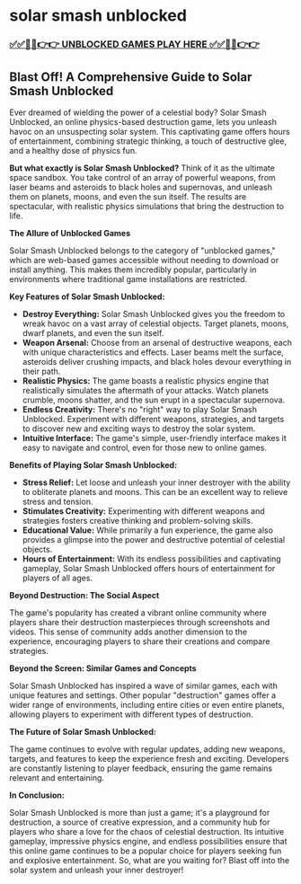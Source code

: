 # solar smash unblocked

### [✅✅🔴🔴👉👉 UNBLOCKED GAMES PLAY HERE ✅✅🔴🔴👉👉](https://topstoryindia.com)

## Blast Off! A Comprehensive Guide to Solar Smash Unblocked

Ever dreamed of wielding the power of a celestial body?  Solar Smash Unblocked, an online physics-based destruction game, lets you unleash havoc on an unsuspecting solar system. This captivating game offers hours of entertainment, combining strategic thinking, a touch of destructive glee, and a healthy dose of physics fun. 

**But what exactly is Solar Smash Unblocked?**  Think of it as the ultimate space sandbox. You take control of an array of powerful weapons, from laser beams and asteroids to black holes and supernovas, and unleash them on planets, moons, and even the sun itself. The results are spectacular, with realistic physics simulations that bring the destruction to life.

**The Allure of Unblocked Games**

Solar Smash Unblocked belongs to the category of "unblocked games," which are web-based games accessible without needing to download or install anything. This makes them incredibly popular, particularly in environments where traditional game installations are restricted. 

**Key Features of Solar Smash Unblocked:**

* **Destroy Everything:** Solar Smash Unblocked gives you the freedom to wreak havoc on a vast array of celestial objects. Target planets, moons, dwarf planets, and even the sun itself.
* **Weapon Arsenal:**  Choose from an arsenal of destructive weapons, each with unique characteristics and effects. Laser beams melt the surface, asteroids deliver crushing impacts, and black holes devour everything in their path.
* **Realistic Physics:** The game boasts a realistic physics engine that realistically simulates the aftermath of your attacks. Watch planets crumble, moons shatter, and the sun erupt in a spectacular supernova.
* **Endless Creativity:** There's no "right" way to play Solar Smash Unblocked. Experiment with different weapons, strategies, and targets to discover new and exciting ways to destroy the solar system.
* **Intuitive Interface:**  The game's simple, user-friendly interface makes it easy to navigate and control, even for those new to online games.

**Benefits of Playing Solar Smash Unblocked:**

* **Stress Relief:**  Let loose and unleash your inner destroyer with the ability to obliterate planets and moons. This can be an excellent way to relieve stress and tension.
* **Stimulates Creativity:** Experimenting with different weapons and strategies fosters creative thinking and problem-solving skills.
* **Educational Value:**  While primarily a fun experience, the game also provides a glimpse into the power and destructive potential of celestial objects.
* **Hours of Entertainment:** With its endless possibilities and captivating gameplay, Solar Smash Unblocked offers hours of entertainment for players of all ages.

**Beyond Destruction: The Social Aspect**

The game's popularity has created a vibrant online community where players share their destruction masterpieces through screenshots and videos. This sense of community adds another dimension to the experience, encouraging players to share their creations and compare strategies.

**Beyond the Screen: Similar Games and Concepts**

Solar Smash Unblocked has inspired a wave of similar games, each with unique features and settings. Other popular "destruction" games offer a wider range of environments, including entire cities or even entire planets, allowing players to experiment with different types of destruction. 

**The Future of Solar Smash Unblocked:**

The game continues to evolve with regular updates, adding new weapons, targets, and features to keep the experience fresh and exciting. Developers are constantly listening to player feedback, ensuring the game remains relevant and entertaining. 

**In Conclusion:**

Solar Smash Unblocked is more than just a game; it's a playground for destruction, a source of creative expression, and a community hub for players who share a love for the chaos of celestial destruction. Its intuitive gameplay, impressive physics engine, and endless possibilities ensure that this online game continues to be a popular choice for players seeking fun and explosive entertainment. So, what are you waiting for? Blast off into the solar system and unleash your inner destroyer!